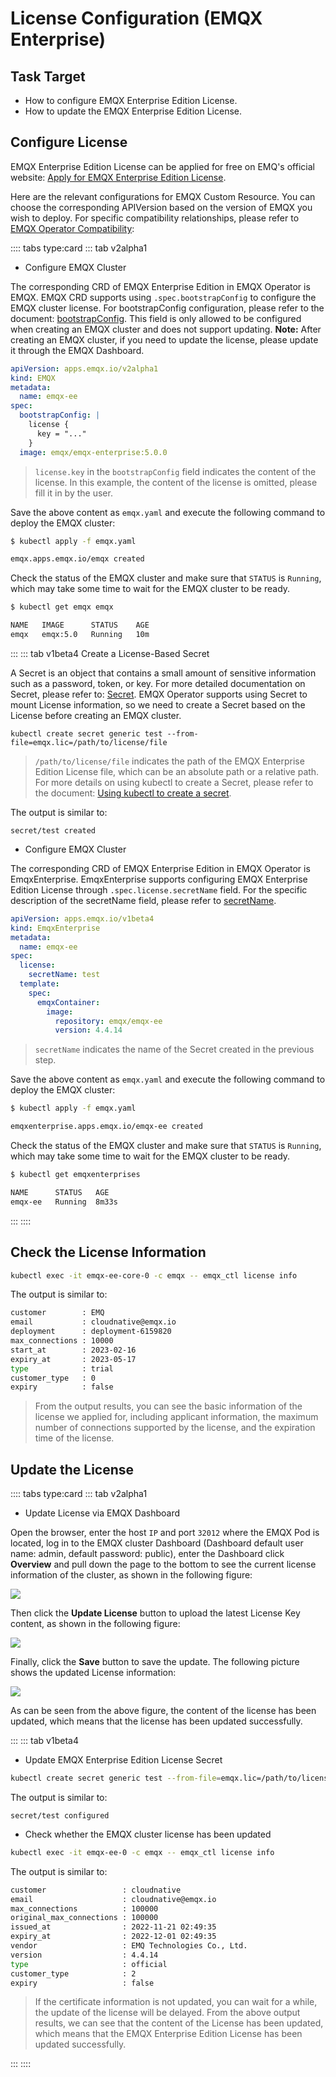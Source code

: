 # License Configuration (EMQX Enterprise)

## Task Target

- How to configure EMQX Enterprise Edition License.
- How to update the EMQX Enterprise Edition License.

## Configure License

EMQX Enterprise Edition License can be applied for free on EMQ's official website: [Apply for EMQX Enterprise Edition License](https://www.emqx.com/en/apply-licenses/emqx).

Here are the relevant configurations for EMQX Custom Resource. You can choose the corresponding APIVersion based on the version of EMQX you wish to deploy. For specific compatibility relationships, please refer to [EMQX Operator Compatibility](../README.md):

:::: tabs type:card
::: tab v2alpha1

- Configure EMQX Cluster

The corresponding CRD of EMQX Enterprise Edition in EMQX Operator is EMQX. EMQX CRD supports using `.spec.bootstrapConfig` to configure the EMQX cluster license. For bootstrapConfig configuration, please refer to the document: [bootstrapConfig](https://www.emqx.io/docs/en/v5.0/admin/cfg.html). This field is only allowed to be configured when creating an EMQX cluster and does not support updating. **Note:** After creating an EMQX cluster, if you need to update the license, please update it through the EMQX Dashboard.

```yaml
apiVersion: apps.emqx.io/v2alpha1
kind: EMQX
metadata:
  name: emqx-ee
spec:
  bootstrapConfig: |
    license {
      key = "..."
    }
  image: emqx/emqx-enterprise:5.0.0
```

>  `license.key` in the `bootstrapConfig` field indicates the content of the license. In this example, the content of the license is omitted, please fill it in by the user.

Save the above content as `emqx.yaml` and execute the following command to deploy the EMQX cluster:

```bash
$ kubectl apply -f emqx.yaml

emqx.apps.emqx.io/emqx created
```

Check the status of the EMQX cluster and make sure that `STATUS` is `Running`, which may take some time to wait for the EMQX cluster to be ready.

```bash
$ kubectl get emqx emqx

NAME   IMAGE      STATUS    AGE
emqx   emqx:5.0   Running   10m
```

:::
::: tab v1beta4
Create a License-Based Secret

A Secret is an object that contains a small amount of sensitive information such as a password, token, or key. For more detailed documentation on Secret, please refer to: [Secret](https://kubernetes.io/docs/concepts/configuration/secret/). EMQX Operator supports using Secret to mount License information, so we need to create a Secret based on the License before creating an EMQX cluster.

```
kubectl create secret generic test --from-file=emqx.lic=/path/to/license/file
```

> `/path/to/license/file` indicates the path of the EMQX Enterprise Edition License file, which can be an absolute path or a relative path. For more details on using kubectl to create a Secret, please refer to the document: [Using kubectl to create a secret](https://kubernetes.io/docs/tasks/configmap-secret/managing-secret-using-kubectl/).

The output is similar to:

```
secret/test created
```

- Configure EMQX Cluster

The corresponding CRD of EMQX Enterprise Edition in EMQX Operator is EmqxEnterprise. EmqxEnterprise supports configuring EMQX Enterprise Edition License through `.spec.license.secretName` field. For the specific description of the secretName field, please refer to [secretName](https://github.com/emqx/emqx-operator/blob/main-2.1/docs/en_US/reference/v1beta4-reference.md#emqxlicense).

```yaml
apiVersion: apps.emqx.io/v1beta4
kind: EmqxEnterprise
metadata:
  name: emqx-ee
spec:
  license:
    secretName: test
  template:
    spec:
      emqxContainer:
        image:
          repository: emqx/emqx-ee
          version: 4.4.14
```

> `secretName` indicates the name of the Secret created in the previous step.

Save the above content as `emqx.yaml` and execute the following command to deploy the EMQX cluster:

```bash
$ kubectl apply -f emqx.yaml

emqxenterprise.apps.emqx.io/emqx-ee created
```

Check the status of the EMQX cluster and make sure that `STATUS` is `Running`, which may take some time to wait for the EMQX cluster to be ready.

```bash
$ kubectl get emqxenterprises

NAME      STATUS   AGE
emqx-ee   Running  8m33s
```

:::
::::

## Check the License Information

```bash
kubectl exec -it emqx-ee-core-0 -c emqx -- emqx_ctl license info
```

The output is similar to:

```bash
customer        : EMQ
email           : cloudnative@emqx.io
deployment      : deployment-6159820
max_connections : 10000
start_at        : 2023-02-16
expiry_at       : 2023-05-17
type            : trial
customer_type   : 0
expiry          : false

```

> From the output results, you can see the basic information of the license we applied for, including applicant information, the maximum number of connections supported by the license, and the expiration time of the license.

## Update the License

:::: tabs type:card
::: tab v2alpha1

- Update License via EMQX Dashboard

Open the browser, enter the host `IP` and port `32012` where the EMQX Pod is located, log in to the EMQX cluster Dashboard (Dashboard default user name: admin, default password: public), enter the Dashboard click **Overview** and pull down the page to the bottom to see the current license information of the cluster, as shown in the following figure:

![](./assets/configure-emqx-license/emqx-dashboard-license.png)

Then click the **Update License** button to upload the latest License Key content, as shown in the following figure:

![](./assets/configure-emqx-license/emqx-license-upload.png)

Finally, click the **Save** button to save the update. The following picture shows the updated License information:

![](./assets/configure-emqx-license/emqx-license-update.png)

As can be seen from the above figure, the content of the license has been updated, which means that the license has been updated successfully.

:::
::: tab v1beta4

- Update EMQX Enterprise Edition License Secret

```bash
kubectl create secret generic test --from-file=emqx.lic=/path/to/license/file --dry-run -o yaml | kubectl apply -f -
```

The output is similar to:

```
secret/test configured
```

- Check whether the EMQX cluster license has been updated

```bash
kubectl exec -it emqx-ee-0 -c emqx -- emqx_ctl license info
```

The output is similar to:

```bash
customer                 : cloudnative
email                    : cloudnative@emqx.io
max_connections          : 100000
original_max_connections : 100000
issued_at                : 2022-11-21 02:49:35
expiry_at                : 2022-12-01 02:49:35
vendor                   : EMQ Technologies Co., Ltd.
version                  : 4.4.14
type                     : official
customer_type            : 2
expiry                   : false
```

> If the certificate information is not updated, you can wait for a while, the update of the license will be delayed. From the above output results, we can see that the content of the License has been updated, which means that the EMQX Enterprise Edition License has been updated successfully.

:::
::::
